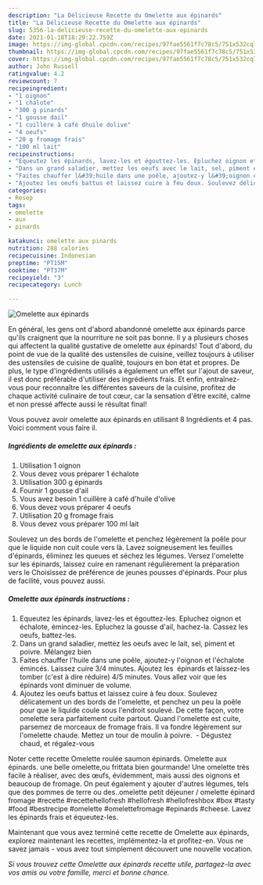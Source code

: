 ```yaml
---
description: "La Délicieuse Recette du Omelette aux épinards"
title: "La Délicieuse Recette du Omelette aux épinards"
slug: 5356-la-delicieuse-recette-du-omelette-aux-epinards
date: 2021-01-18T18:29:22.759Z
image: https://img-global.cpcdn.com/recipes/97fae5561f7c78c5/751x532cq70/omelette-aux-epinards-photo-principale-de-la-recette.jpg
thumbnail: https://img-global.cpcdn.com/recipes/97fae5561f7c78c5/751x532cq70/omelette-aux-epinards-photo-principale-de-la-recette.jpg
cover: https://img-global.cpcdn.com/recipes/97fae5561f7c78c5/751x532cq70/omelette-aux-epinards-photo-principale-de-la-recette.jpg
author: John Russell
ratingvalue: 4.2
reviewcount: 7
recipeingredient:
- "1 oignon"
- "1 chalote"
- "300 g pinards"
- "1 gousse dail"
- "1 cuillère à café dhuile dolive"
- "4 oeufs"
- "20 g fromage frais"
- "100 ml lait"
recipeinstructions:
- "Equeutez les épinards, lavez-les et égouttez-les. Epluchez oignon et échalote, émincez-les. Epluchez la gousse d&#39;ail, hachez-la. Cassez les oeufs, battez-les."
- "Dans un grand saladier, mettez les oeufs avec le lait, sel, piment et poivre. Mélangez bien"
- "Faites chauffer l&#39;huile dans une poêle, ajoutez-y l&#39;oignon et l&#39;échalote émincés. Laissez cuire 3/4 minutes. Ajoutez les  épinards et laissez-les tomber (c&#39;est à dire réduire) 4/5 minutes. Vous allez voir que les épinards vont diminuer de volume."
- "Ajoutez les oeufs battus et laissez cuire à feu doux. Soulevez délicatement un des bords de l&#39;omelette, et penchez un peu la poêle pour que le liquide coule sous l&#39;endroit soulevé. De cette façon, votre omelette sera parfaitement cuite partout. Quand l&#39;omelette est cuite, parsemez de morceaux de fromage frais. Il va fondre légèrement sur l&#39;omelette chaude. Mettez un tour de moulin à poivre.  Dégustez chaud, et régalez-vous"
categories:
- Resep
tags:
- omelette
- aux
- pinards

katakunci: omelette aux pinards 
nutrition: 288 calories
recipecuisine: Indonesian
preptime: "PT15M"
cooktime: "PT37M"
recipeyield: "3"
recipecategory: Lunch

---
```



![Omelette aux épinards](https://img-global.cpcdn.com/recipes/97fae5561f7c78c5/751x532cq70/omelette-aux-epinards-photo-principale-de-la-recette.jpg)

En général, les gens ont d'abord abandonné omelette aux épinards parce qu'ils craignent que la nourriture ne soit pas bonne. Il y a plusieurs choses qui affectent la qualité gustative de omelette aux épinards! Tout d'abord, du point de vue de la qualité des ustensiles de cuisine, veillez toujours à utiliser des ustensiles de cuisine de qualité, toujours en bon état et propres. De plus, le type d'ingrédients utilisés a également un effet sur l'ajout de saveur, il est donc préférable d'utiliser des ingrédients frais. Et enfin, entraînez-vous pour reconnaître les différentes saveurs de la cuisine, profitez de chaque activité culinaire de tout cœur, car la sensation d'être excité, calme et non pressé affecte aussi le résultat final!

<!--inarticleads1-->

Vous pouvez avoir omelette aux épinards en utilisant 8 Ingrédients et 4 pas. Voici comment vous faire il.

##### Ingrédients de omelette aux épinards :

1. Utilisation 1 oignon
1. Vous devez vous préparer 1 échalote
1. Utilisation 300 g épinards
1. Fournir 1 gousse d&#39;ail
1. Vous avez besoin 1 cuillère à café d&#39;huile d&#39;olive
1. Vous devez vous préparer 4 oeufs
1. Utilisation 20 g fromage frais
1. Vous devez vous préparer 100 ml lait


Soulevez un des bords de l&#39;omelette et penchez légèrement la poêle pour que le liquide non cuit coule vers là. Lavez soigneusement les feuilles d&#39;épinards, éliminez les queues et séchez les légumes. Versez l&#39;omelette sur les épinards, laissez cuire en ramenant régulièrement la préparation vers le Choisissez de préférence de jeunes pousses d&#39;épinards. Pour plus de facilité, vous pouvez aussi. 

<!--inarticleads2-->

##### Omelette aux épinards instructions :

1. Equeutez les épinards, lavez-les et égouttez-les. Epluchez oignon et échalote, émincez-les. Epluchez la gousse d&#39;ail, hachez-la. Cassez les oeufs, battez-les.
1. Dans un grand saladier, mettez les oeufs avec le lait, sel, piment et poivre. Mélangez bien
1. Faites chauffer l&#39;huile dans une poêle, ajoutez-y l&#39;oignon et l&#39;échalote émincés. Laissez cuire 3/4 minutes. Ajoutez les  épinards et laissez-les tomber (c&#39;est à dire réduire) 4/5 minutes. Vous allez voir que les épinards vont diminuer de volume.
1. Ajoutez les oeufs battus et laissez cuire à feu doux. Soulevez délicatement un des bords de l&#39;omelette, et penchez un peu la poêle pour que le liquide coule sous l&#39;endroit soulevé. De cette façon, votre omelette sera parfaitement cuite partout. Quand l&#39;omelette est cuite, parsemez de morceaux de fromage frais. Il va fondre légèrement sur l&#39;omelette chaude. Mettez un tour de moulin à poivre.  - Dégustez chaud, et régalez-vous


Noter cette recette  Omelette roulée saumon épinards. Omelette aux épinards. une belle omelette,ou frittata bien gourmande! Une omelette très facile à réaliser, avec des œufs, évidemment, mais aussi des oignons et beaucoup de fromage. On peut également y ajouter d&#39;autres légumes, tels que des pommes de terre ou des..omelette petit déjeuner / omelette épinard fromage #recette #recettehellofresh #hellofresh #hellofreshbox #box #tasty #food #bestrecipe #omelette #omelettefromage #epinards #cheese. Lavez les épinards frais et équeutez-les. 

<!--inarticleads1-->

<p>
Maintenant que vous avez terminé cette recette de Omelette aux épinards, explorez maintenant les recettes, implémentez-la et profitez-en. Vous ne savez jamais - vous avez tout simplement découvert une nouvelle vocation.
</p>

<p>
<i>Si vous trouvez cette Omelette aux épinards recette utile, partagez-la avec vos amis ou votre famille, merci et bonne chance.</i>
</p>
